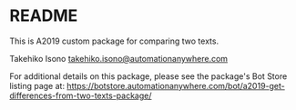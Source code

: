 # README #

This is A2019 custom package for comparing two texts.

Takehiko Isono
takehiko.isono@automationanywhere.com

For additional details on this package, please see the package's Bot Store listing page at: https://botstore.automationanywhere.com/bot/a2019-get-differences-from-two-texts-package/